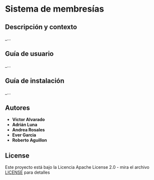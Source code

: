 # Sistema de membresías
## Descripción y contexto
_...
## Guía de usuario
_...
## Guía de instalación
_...
## Autores
* **Victor Alvarado**
* **Adrián Luna**
* **Andrea Rosales**
* **Ever Garcia**
* **Roberto Aguillon**

## License
Este proyecto está bajo la Licencia Apache License 2.0 - mira el archivo 
[LICENSE](LICENSE) para detalles
